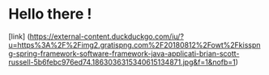 # Hello there !

[link] (https://external-content.duckduckgo.com/iu/?u=https%3A%2F%2Fimg2.gratispng.com%2F20180812%2Fowt%2Fkisspng-spring-framework-software-framework-java-applicati-brian-scott-russell-5b6febc976ed74.1863036315340615134871.jpg&f=1&nofb=1)
